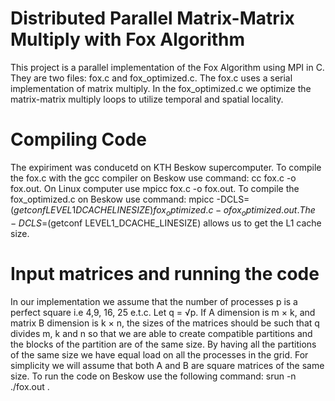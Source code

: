 # Distributed Parallel Matrix-Matrix Multiply with Fox Algorithm
This project is a parallel implementation of the Fox Algorithm using MPI in C. They are two files: fox.c and fox_optimized.c. The fox.c uses a serial implementation of matrix multiply. In the fox_optimized.c we optimize the matrix-matrix multiply loops to utilize temporal and spatial locality.

# Compiling Code
The expiriment was conducetd on KTH Beskow supercomputer. To compile the fox.c with the gcc compiler on  Beskow use command: cc fox.c -o fox.out. On Linux computer use mpicc fox.c -o fox.out. To compile the fox_optimized.c on Beskow use command: mpicc -DCLS=$(getconf LEVEL1 DCACHE LINESIZE) fox_optimized.c -o fox_optimized.out. The -DCLS=$(getconf LEVEL1_DCACHE_LINESIZE) allows us to get the L1 cache size.

# Input matrices and running the code
In our implementation we assume that the number of processes p is a perfect square i.e 4,9, 16, 25 e.t.c. Let q = √p. If A dimension is m × k, and matrix B dimension is k × n, the sizes of the matrices should be such that q divides m, k and n so that we are able to create compatible partitions and the blocks of the partition are of the same size. By having all the partitions of the same size we have equal load on all the processes in the grid. For simplicity we will assume that both A and B are square matrices of the same size. To run the code on Beskow use the following command: srun -n <numOfProcess> ./fox.out <matrixSize>.
